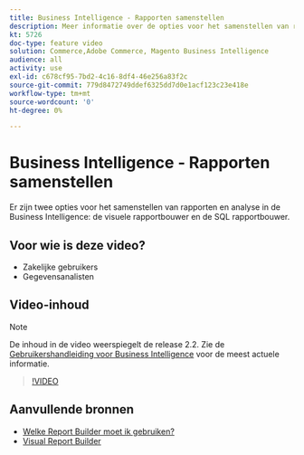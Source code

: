 ```yaml
---
title: Business Intelligence - Rapporten samenstellen
description: Meer informatie over de opties voor het samenstellen van rapporten die beschikbaar zijn in de Business Intelligence.
kt: 5726
doc-type: feature video
solution: Commerce,Adobe Commerce, Magento Business Intelligence
audience: all
activity: use
exl-id: c678cf95-7bd2-4c16-8df4-46e256a83f2c
source-git-commit: 779d8472749ddef6325dd7d0e1acf123c23e418e
workflow-type: tm+mt
source-wordcount: '0'
ht-degree: 0%

---
```


# Business Intelligence - Rapporten samenstellen

Er zijn twee opties voor het samenstellen van rapporten en analyse in de Business Intelligence: de visuele rapportbouwer en de SQL rapportbouwer.

## Voor wie is deze video?

- Zakelijke gebruikers
- Gegevensanalisten

## Video-inhoud

>[!NOTE]
>
>De inhoud in de video weerspiegelt de release 2.2. Zie de [Gebruikershandleiding voor Business Intelligence](https://docs.magento.com/mbi/) voor de meest actuele informatie.

>[!VIDEO](https://video.tv.adobe.com/v/35981?quality=12&learn=on)

## Aanvullende bronnen

- [Welke Report Builder moet ik gebruiken?](https://docs.magento.com/mbi/data-user/reports/report-builder-options.html)
- [Visual Report Builder](https://docs.magento.com/mbi/data-user/reports/ess-rpt-build-visual.html)
